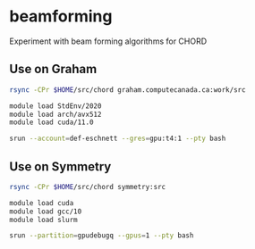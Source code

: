 # beamforming

Experiment with beam forming algorithms for CHORD

## Use on Graham

```sh
rsync -CPr $HOME/src/chord graham.computecanada.ca:work/src

module load StdEnv/2020
module load arch/avx512
module load cuda/11.0

srun --account=def-eschnett --gres=gpu:t4:1 --pty bash
```

## Use on Symmetry

```sh
rsync -CPr $HOME/src/chord symmetry:src

module load cuda
module load gcc/10
module load slurm

srun --partition=gpudebugq --gpus=1 --pty bash
```
